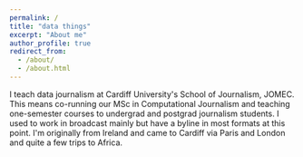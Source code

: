 ```yaml
---
permalink: /
title: "data things"
excerpt: "About me"
author_profile: true
redirect_from: 
  - /about/
  - /about.html
---
```


I teach data journalism at Cardiff University's School of Journalism, JOMEC. This means co-running our MSc in Computational Journalism and teaching one-semester courses to undergrad and postgrad journalism students. I used to work in broadcast mainly but have a byline in most formats at this point. I'm originally from Ireland and came to Cardiff via Paris and London and quite a few trips to Africa.







